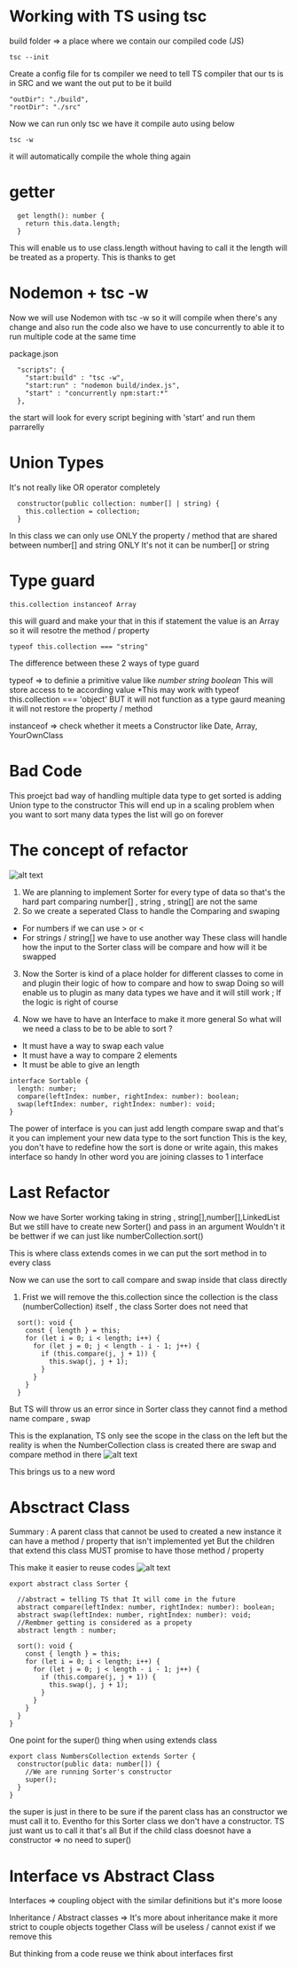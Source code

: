 # Working with TS using tsc

build folder => a place where we contain our compiled code (JS)

```
tsc --init
```

Create a config file for ts compiler
we need to tell TS compiler that our ts is in SRC and we want the out put to be it build

```
"outDir": "./build",
"rootDir": "./src"
```

Now we can run only tsc
we have it compile auto using below

```
tsc -w
```

it will automatically compile the whole thing again

# getter

```
  get length(): number {
    return this.data.length;
  }
```

This will enable us to use class.length without having to call it
the length will be treated as a property. This is thanks to get

# Nodemon + tsc -w

Now we will use Nodemon with tsc -w
so it will compile when there's any change and also run the code
also we have to use concurrently to able it to run multiple code at the same time

package.json

```
  "scripts": {
    "start:build" : "tsc -w",
    "start:run" : "nodemon build/index.js",
    "start" : "concurrently npm:start:*"
  },
```

the start will look for every script begining with 'start' and run them parrarelly

# Union Types

It's not really like OR operator completely

```
  constructor(public collection: number[] | string) {
    this.collection = collection;
  }
```

In this class we can only use ONLY the property / method that are shared
between number[] and string ONLY
It's not it can be number[] or string

# Type guard

```
this.collection instanceof Array
```

this will guard and make your that in this if statement
the value is an Array so it will resotre the method / property

```
typeof this.collection === "string"
```

The difference between these 2 ways of type guard

typeof => to definie a primitive value like _number string boolean_
This will store access to te according value
\*This may work with typeof this.collection === 'object'
BUT it will not function as a type gaurd meaning it will not restore the property / method

instanceof => check whether it meets a Constructor
like Date, Array, YourOwnClass

# Bad Code

This proejct bad way of handling multiple data type to get sorted is
adding Union type to the constructor
This will end up in a scaling problem when you want to sort many data types
the list will go on forever

# The concept of refactor

![alt text](https://github.com/chatinunk97/sorting/blob/main/screenshot/sort.png?raw=true)

1. We are planning to implement Sorter for every type of data
   so that's the hard part comparing number[] , string , string[] are not the same
2. So we create a seperated Class to handle the Comparing and swaping

- For numbers if we can use > or <
- For strings / string[] we have to use another way
  These class will handle how the input to the Sorter class will be compare and how will it be swapped

3. Now the Sorter is kind of a place holder for different classes to come in and plugin their logic of how to compare and how to swap
   Doing so will enable us to plugin as many data types we have and it will still work ; If the logic is right of course

4. Now we have to have an Interface to make it more general
   So what will we need a class to be to be able to sort ?

- It must have a way to swap each value
- It must have a way to compare 2 elements
- It must be able to give an length

```
interface Sortable {
  length: number;
  compare(leftIndex: number, rightIndex: number): boolean;
  swap(leftIndex: number, rightIndex: number): void;
}
```

The power of interface is you can just add length compare swap
and that's it you can implement your new data type to the sort function
This is the key, you don't have to redefine how the sort is done or write again, this makes interface so handy
In other word you are joining classes to 1 interface

# Last Refactor

Now we have Sorter working taking in string , string[],number[],LinkedList
But we still have to create new Sorter() and pass in an argument
Wouldn't it be bettwer if we can just like
numberCollection.sort()

This is where class extends comes in we can put the sort method in to every class

Now we can use the sort to call compare and swap inside that class directly

1. Frist we will remove the this.collection
   since the collection is the class (numberCollection) itself , the class Sorter does not need that

```
  sort(): void {
    const { length } = this;
    for (let i = 0; i < length; i++) {
      for (let j = 0; j < length - i - 1; j++) {
        if (this.compare(j, j + 1)) {
          this.swap(j, j + 1);
        }
      }
    }
  }
```

But TS will throw us an error since in Sorter class they cannot find a method name compare , swap

This is the explanation, TS only see the scope in the class
on the left but the reality is when the NumberCollection class is created there are swap and compare method in there
![alt text](https://github.com/chatinunk97/sorting/blob/main/screenshot/ts_error.png?raw=true)

This brings us to a new word

# Absctract Class

Summary : A parent class that cannot be used to created a new instance
it can have a method / property that isn't implemented yet
But the children that extend this class MUST promise to have those method / property

This make it easier to reuse codes
![alt text](https://github.com/chatinunk97/sorting/blob/main/screenshot/abstractclasses.png?raw=true)

```
export abstract class Sorter {

  //abstract = telling TS that It will come in the future
  abstract compare(leftIndex: number, rightIndex: number): boolean;
  abstract swap(leftIndex: number, rightIndex: number): void;
  //Rembmer getting is considered as a propety
  abstract length : number;

  sort(): void {
    const { length } = this;
    for (let i = 0; i < length; i++) {
      for (let j = 0; j < length - i - 1; j++) {
        if (this.compare(j, j + 1)) {
          this.swap(j, j + 1);
        }
      }
    }
  }
}
```

One point for the super() thing when using extends class

```
export class NumbersCollection extends Sorter {
  constructor(public data: number[]) {
    //We are running Sorter's constructor
    super();
  }
}
```

the super is just in there to be sure if the parent class has an constructor we must call it to. Eventho for this Sorter class we don't have a constructor. TS just want us to call it that's all
But if the child class doesnot have a constructor => no need to super()

# Interface vs Abstract Class

Interfaces => coupling object with the similar definitions
but it's more loose

Inheritance / Abstract classes => It's more about inheritance
make it more strict to couple objects together
Class will be useless / cannot exist if we remove this

But thinking from a code reuse we think about interfaces first
